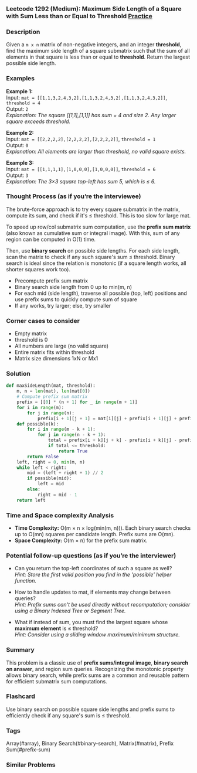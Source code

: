 ### Leetcode 1292 (Medium): Maximum Side Length of a Square with Sum Less than or Equal to Threshold [Practice](https://leetcode.com/problems/maximum-side-length-of-a-square-with-sum-less-than-or-equal-to-threshold)

### Description  
Given a `m x n` matrix of non-negative integers, and an integer **threshold**, find the maximum side length of a square submatrix such that the sum of all elements in that square is less than or equal to **threshold**. Return the largest possible side length.

### Examples  
**Example 1:**  
Input: `mat = [[1,1,3,2,4,3,2],[1,1,3,2,4,3,2],[1,1,3,2,4,3,2]]`, `threshold = 4`  
Output: `2`  
*Explanation: The square [[1,1],[1,1]] has sum = 4 and size 2. Any larger square exceeds threshold.*

**Example 2:**  
Input: `mat = [[2,2,2,2],[2,2,2,2],[2,2,2,2]]`, `threshold = 1`  
Output: `0`  
*Explanation: All elements are larger than threshold, no valid square exists.*

**Example 3:**  
Input: `mat = [[1,1,1,1],[1,0,0,0],[1,0,0,0]]`, `threshold = 6`  
Output: `3`  
*Explanation: The 3×3 square top-left has sum 5, which is ≤ 6.*

### Thought Process (as if you’re the interviewee)  
The brute-force approach is to try every square submatrix in the matrix, compute its sum, and check if it's ≤ threshold. This is too slow for large mat.

To speed up row/col submatrix sum computation, use the **prefix sum matrix** (also known as cumulative sum or integral image). With this, sum of any region can be computed in O(1) time.

Then, use **binary search** on possible side lengths. For each side length, scan the matrix to check if any such square's sum ≤ threshold. Binary search is ideal since the relation is monotonic (if a square length works, all shorter squares work too).

- Precompute prefix sum matrix
- Binary search side length from 0 up to min(m, n)
- For each mid (side length), traverse all possible (top, left) positions and use prefix sums to quickly compute sum of square
- If any works, try larger; else, try smaller

### Corner cases to consider  
- Empty matrix
- threshold is 0
- All numbers are large (no valid square)
- Entire matrix fits within threshold
- Matrix size dimensions 1xN or Mx1

### Solution

```python
def maxSideLength(mat, threshold):
    m, n = len(mat), len(mat[0])
    # Compute prefix sum matrix
    prefix = [[0] * (n + 1) for _ in range(m + 1)]
    for i in range(m):
        for j in range(n):
            prefix[i + 1][j + 1] = mat[i][j] + prefix[i + 1][j] + prefix[i][j + 1] - prefix[i][j]
    def possible(k):
        for i in range(m - k + 1):
            for j in range(n - k + 1):
                total = prefix[i + k][j + k] - prefix[i + k][j] - prefix[i][j + k] + prefix[i][j]
                if total <= threshold:
                    return True
        return False
    left, right = 0, min(m, n)
    while left < right:
        mid = (left + right + 1) // 2
        if possible(mid):
            left = mid
        else:
            right = mid - 1
    return left
```

### Time and Space complexity Analysis  
- **Time Complexity:** O(m × n × log(min(m, n))). Each binary search checks up to O(mn) squares per candidate length. Prefix sums are O(mn).
- **Space Complexity:** O(m × n) for the prefix sum matrix.

### Potential follow-up questions (as if you’re the interviewer)  
- Can you return the top-left coordinates of such a square as well?  
  *Hint: Store the first valid position you find in the 'possible' helper function.*

- How to handle updates to mat, if elements may change between queries?  
  *Hint: Prefix sums can't be used directly without recomputation; consider using a Binary Indexed Tree or Segment Tree.*

- What if instead of sum, you must find the largest square whose **maximum element** is ≤ threshold?  
  *Hint: Consider using a sliding window maximum/minimum structure.*

### Summary
This problem is a classic use of **prefix sums/integral image**, **binary search on answer**, and region sum queries. Recognizing the monotonic property allows binary search, while prefix sums are a common and reusable pattern for efficient submatrix sum computations.


### Flashcard
Use binary search on possible square side lengths and prefix sums to efficiently check if any square's sum is ≤ threshold.

### Tags
Array(#array), Binary Search(#binary-search), Matrix(#matrix), Prefix Sum(#prefix-sum)

### Similar Problems
